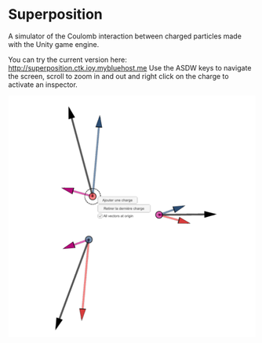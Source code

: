# Superposition
A simulator of the Coulomb interaction between charged particles made with the Unity game engine. 

You can try the current version here: http://superposition.ctk.ioy.mybluehost.me
Use the ASDW keys to navigate the screen, scroll to zoom in and out and right click  on the charge to activate an inspector. 

<img src="/External ressources/Images/Superposition_Snapshot.png" width="600">


